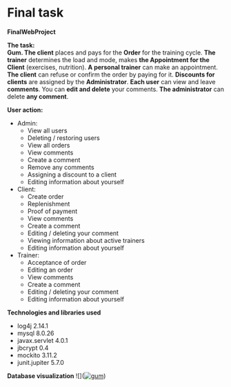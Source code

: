 # Final task

**FinalWebProject**

**The task:**\
**Gum. The client** places and pays for the **Order** for the training cycle. 
**The trainer** determines the load and mode, makes **the Appointment for the Client** (exercises, nutrition).
**A personal trainer** can make an appointment. **The client** can refuse or confirm the order by paying for it. 
**Discounts for clients** are assigned by the **Administrator**. **Each user** can view and leave **comments**. 
You can **edit and delete** your comments. **The administrator** can delete **any comment**.

**User action:**
- Admin:
  - View all users
  - Deleting  /  restoring users
  - View all orders
  - View comments
  - Create a comment
  - Remove any comments
  - Assigning a discount to a client
  - Editing information about yourself
- Client:
  - Create order
  - Replenishment
  - Proof of payment
  - View comments
  - Create a comment
  - Editing / deleting your comment
  - Viewing information about active trainers
  - Editing information about yourself
- Trainer:
  - Acceptance of order
  - Editing an order
  - View comments
  - Create a comment
  - Editing / deleting your comment
  - Editing information about yourself

**Technologies and libraries used**
- log4j 2.14.1
- mysql 8.0.26
- javax.servlet 4.0.1
- jbcrypt 0.4
- mockito 3.11.2
- junit.jupiter 5.7.0

**Database visualization**
![](<a href="https://ibb.co/GVtQp2N"><img src="https://i.ibb.co/GVtQp2N/gum.png" alt="gum" border="0"></a>)

